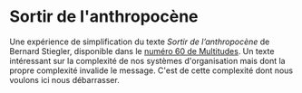 # Sortir de l'anthropocène

Une expérience de simplification du texte _Sortir de l’anthropocène_ de Bernard Stiegler, disponible dans le <a href="https://www.cairn.info/revue-multitudes-2015-3-page-137.htm">numéro 60 de Multitudes</a>. Un texte intéressant sur la complexité de nos systèmes d'organisation mais dont la propre complexité invalide le message. C'est de cette complexité dont nous voulons ici nous débarrasser.
